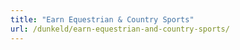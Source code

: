 ```yaml
---
title: "Earn Equestrian & Country Sports"
url: /dunkeld/earn-equestrian-and-country-sports/
---
```

